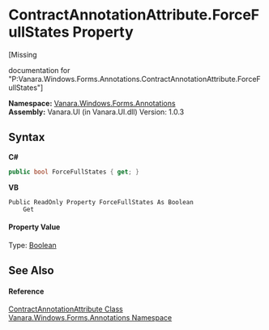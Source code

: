 # ContractAnnotationAttribute.ForceFullStates Property 
 

\[Missing <summary> documentation for "P:Vanara.Windows.Forms.Annotations.ContractAnnotationAttribute.ForceFullStates"\]

**Namespace:**&nbsp;<a href="600255aa-5477-7018-00f3-14fce5adebc9">Vanara.Windows.Forms.Annotations</a><br />**Assembly:**&nbsp;Vanara.UI (in Vanara.UI.dll) Version: 1.0.3

## Syntax

**C#**<br />
``` C#
public bool ForceFullStates { get; }
```

**VB**<br />
``` VB
Public ReadOnly Property ForceFullStates As Boolean
	Get
```


#### Property Value
Type: <a href="http://msdn2.microsoft.com/en-us/library/a28wyd50" target="_blank">Boolean</a>

## See Also


#### Reference
<a href="fc7fc6e1-af8b-4ee5-9053-99e47d5ab884">ContractAnnotationAttribute Class</a><br /><a href="600255aa-5477-7018-00f3-14fce5adebc9">Vanara.Windows.Forms.Annotations Namespace</a><br />